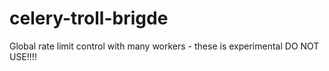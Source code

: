 celery-troll-brigde
===================

Global rate limit control with many workers - these is experimental DO NOT USE!!!!